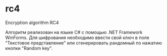 # rc4
Encryption algorithm RC4

Алгоритм реализован на языке C# с помощью .NET Framework WinForms.
Для шифрования необходимо ввести свой ключ в поле "Текстовое представление" или сгенерировать рандомный по нажатию кнопки "Random key".
